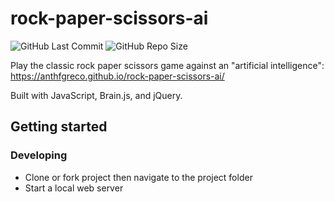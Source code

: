 # rock-paper-scissors-ai

![GitHub Last Commit](https://img.shields.io/github/last-commit/anthfgreco/rock-paper-scissors-ai)
![GitHub Repo Size](https://img.shields.io/github/repo-size/anthfgreco/rock-paper-scissors-ai)

Play the classic rock paper scissors game against an "artificial intelligence": https://anthfgreco.github.io/rock-paper-scissors-ai/

Built with JavaScript, Brain.js, and jQuery.

## Getting started
### Developing
- Clone or fork project then navigate to the project folder
- Start a local web server

